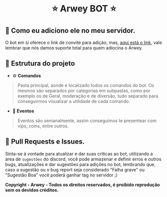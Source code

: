 
<h1 align="center">⭐ Arwey BOT ⭐</h1>

## 🤔 Como eu adiciono ele no meu servidor.

O bot em si oferece o link de convite para adição, mas, [aqui está o link](https://discord.com/api/oauth2/authorize?client_id=576823009713717249&permissions=8&redirect_uri=https%3A%2F%2Fdiscord.gg%2FpMQJrSN5Ma&response_type=code&scope=bot%20guilds%20email%20identify), vale lembrar que nós damos suporte total para quem adiocina o Arwey.


## 📁 Estrutura do projeto
* ⚙ **Comandos**

> Pasta principal, aonde é localizado todos os comandos do bot. Os mesmos são separados por categorias em subpastas, como por exemplo os de Geral, moderação e de diversão, tudo separado para conseguirmos visualizar a utilidade de cada comando.

* 🎉 **Eventos**

> Eventos são semanalmente, assim conseguimos te presentear com vips, coins, entre outros.


## 🎊 Pull Requests e Issues.

Sinta-se á vontade para atualizar e dar suas críticas ao bot, utilizando a área de `sugestões` do discord, você pode armazenar e definir erros e outros bugs, atualizações e dar sugestões para adições no bot, lembrando que, caso a sugestão ou o bug report seja considerado "Falha grave" ou "Sugestão Boa" você poderá ganhar tag no servidor ;)



**Copyright - Arwey - Todos os direitos reservados, é proibido reprodução sem os devidos créditos.**
